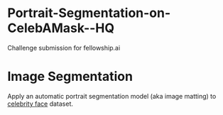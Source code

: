 # Portrait-Segmentation-on-CelebAMask--HQ
Challenge submission for fellowship.ai 

# Image Segmentation
Apply an automatic portrait segmentation model (aka image matting) to [celebrity face](http://mmlab.ie.cuhk.edu.hk/projects/CelebA.html) dataset.

